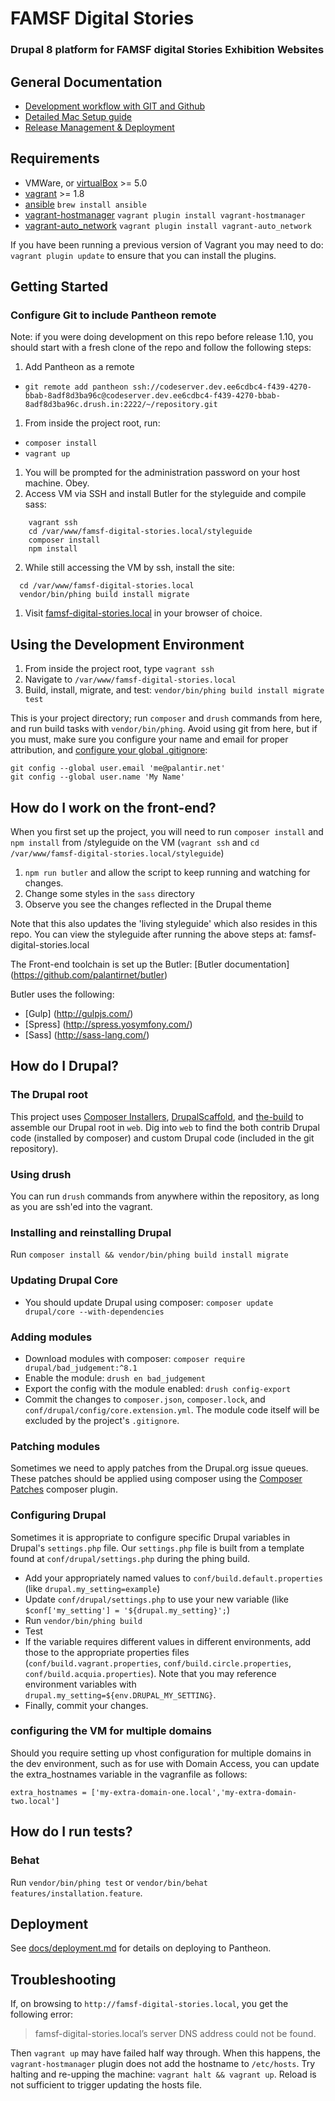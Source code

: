 # FAMSF Digital Stories
### Drupal 8 platform for FAMSF digital Stories Exhibition Websites

## General Documentation
* [Development workflow with GIT and Github](/docs/git/git-intro.md)
* [Detailed Mac Setup guide](/docs/mac-setup.md)
* [Release Management & Deployment](docs/deployment.md)

## Requirements

* VMWare, or [virtualBox](https://www.virtualbox.org/wiki/Downloads) >= 5.0
* [vagrant](https://www.vagrantup.com/) >= 1.8
* [ansible](https://github.com/ansible/ansible) `brew install ansible`
* [vagrant-hostmanager](https://github.com/smdahlen/vagrant-hostmanager) `vagrant plugin install vagrant-hostmanager`
* [vagrant-auto_network](https://github.com/oscar-stack/vagrant-auto_network) `vagrant plugin install vagrant-auto_network`

If you have been running a previous version of Vagrant you may need to do: `vagrant plugin update` to ensure that you can install the plugins.

## Getting Started

### Configure Git to include Pantheon remote 
Note: if you were doing development on this repo before release 1.10, you should start with a fresh clone of the repo and follow the following steps:

1. Add Pantheon as a remote
 * `git remote add pantheon ssh://codeserver.dev.ee6cdbc4-f439-4270-bbab-8adf8d3ba96c@codeserver.dev.ee6cdbc4-f439-4270-bbab-8adf8d3ba96c.drush.in:2222/~/repository.git`


1. From inside the project root, run:
 * `composer install`
 * `vagrant up`
1. You will be prompted for the administration password on your host machine. Obey.
1. Access VM via SSH and install Butler for the styleguide and compile sass:
```
    vagrant ssh
    cd /var/www/famsf-digital-stories.local/styleguide
    composer install
    npm install

```

2. While still accessing the VM by ssh, install the site:

  ```
    cd /var/www/famsf-digital-stories.local
    vendor/bin/phing build install migrate
  ```

1. Visit [famsf-digital-stories.local](http://famsf-digital-stories.local) in your browser of choice.

## Using the Development Environment

1. From inside the project root, type `vagrant ssh`
1. Navigate to `/var/www/famsf-digital-stories.local`
1. Build, install, migrate, and test: `vendor/bin/phing build install migrate test`

This is your project directory; run `composer` and `drush` commands from here, and run build tasks with `vendor/bin/phing`. Avoid using git from here, but if you must, make sure you configure your name and email for proper attribution, and [configure your global .gitignore](https://github.com/palantirnet/development_documentation/blob/master/guidelines/git/gitignore.md):

```
git config --global user.email 'me@palantir.net'
git config --global user.name 'My Name'
```

## How do I work on the front-end?

When you first set up the project, you will need to run `composer install` and `npm install` from /styleguide on the VM (`vagrant ssh` and `cd /var/www/famsf-digital-stories.local/styleguide`)

1. `npm run butler` and allow the script to keep running and watching for changes. 
1. Change some styles in the `sass` directory
1. Observe you see the changes reflected in the Drupal theme

Note that this also updates the 'living styleguide' which also resides in this repo. You can view the styleguide after running the above steps at: famsf-digital-stories.local

The Front-end toolchain is set up the Butler:
[Butler documentation] (https://github.com/palantirnet/butler) 

Butler uses the following:
* [Gulp] (http://gulpjs.com/)
* [Spress] (http://spress.yosymfony.com/)
* [Sass] (http://sass-lang.com/)

## How do I Drupal?

### The Drupal root

This project uses [Composer Installers](https://github.com/composer/installers), [DrupalScaffold](https://github.com/drupal-composer/drupal-scaffold), and [the-build](https://github.com/palantirnet/the-build) to assemble our Drupal root in `web`. Dig into `web` to find the both contrib Drupal code (installed by composer) and custom Drupal code (included in the git repository).

### Using drush

You can run `drush` commands from anywhere within the repository, as long as you are ssh'ed into the vagrant.

### Installing and reinstalling Drupal

Run `composer install && vendor/bin/phing build install migrate`

### Updating Drupal Core

* You should update Drupal using composer: `composer update drupal/core --with-dependencies`

### Adding modules

* Download modules with composer: `composer require drupal/bad_judgement:^8.1`
* Enable the module: `drush en bad_judgement`
* Export the config with the module enabled: `drush config-export`
* Commit the changes to `composer.json`, `composer.lock`, and `conf/drupal/config/core.extension.yml`. The module code itself will be excluded by the project's `.gitignore`.

### Patching modules

Sometimes we need to apply patches from the Drupal.org issue queues. These patches should be applied using composer using the [Composer Patches](https://github.com/cweagans/composer-patches) composer plugin.

### Configuring Drupal

Sometimes it is appropriate to configure specific Drupal variables in Drupal's `settings.php` file. Our `settings.php` file is built from a template found at `conf/drupal/settings.php` during the phing build.

* Add your appropriately named values to `conf/build.default.properties` (like `drupal.my_setting=example`)
* Update `conf/drupal/settings.php` to use your new variable (like `$conf['my_setting'] = '${drupal.my_setting}';`)
* Run `vendor/bin/phing build`
* Test
* If the variable requires different values in different environments, add those to the appropriate properties files (`conf/build.vagrant.properties`, `conf/build.circle.properties`, `conf/build.acquia.properties`). Note that you may reference environment variables with `drupal.my_setting=${env.DRUPAL_MY_SETTING}`.
* Finally, commit your changes.

### configuring the VM for multiple domains

Should you require setting up vhost configuration for multiple domains in the dev environment, such as for use with Domain Access, you can update the extra_hostnames variable in the vagranfile as follows: 

```
extra_hostnames = ['my-extra-domain-one.local','my-extra-domain-two.local']
```

## How do I run tests?

### Behat

Run `vendor/bin/phing test` or `vendor/bin/behat features/installation.feature`.

## Deployment

See [docs/deployment.md](docs/deployment.md) for details on deploying to Pantheon.

## Troubleshooting

If, on browsing to `http://famsf-digital-stories.local`, you get the following error:
> famsf-digital-stories.local’s server DNS address could not be found.

Then `vagrant up` may have failed half way through. When this happens, the `vagrant-hostmanager` plugin does not add the hostname to `/etc/hosts`. Try halting and re-upping the machine: `vagrant halt && vagrant up`. Reload is not sufficient to trigger updating the hosts file.


